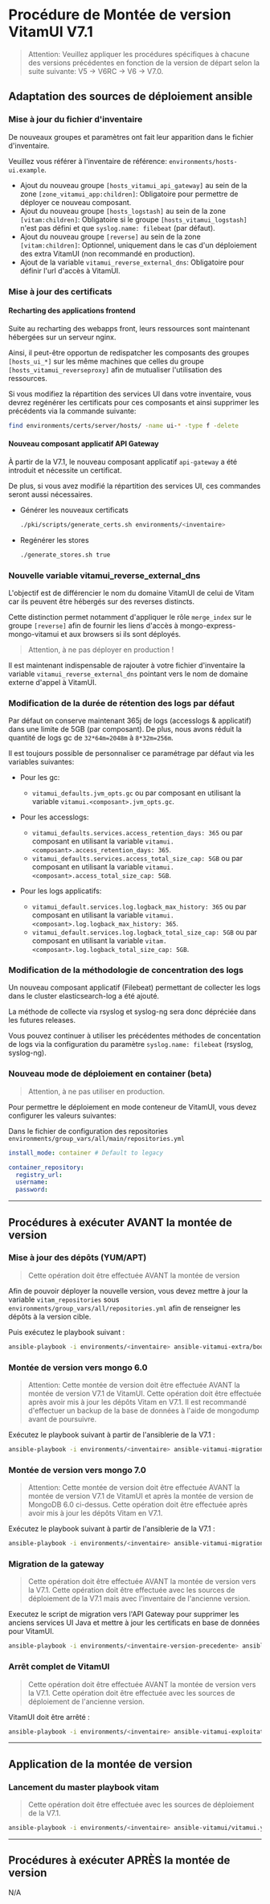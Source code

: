 # Procédure de Montée de version VitamUI V7.1

> Attention: Veuillez appliquer les procédures spécifiques à chacune des versions précédentes en fonction de la version de départ selon la suite suivante: V5 -> V6RC -> V6 -> V7.0.

## Adaptation des sources de déploiement ansible

### Mise à jour du fichier d'inventaire

De nouveaux groupes et paramètres ont fait leur apparition dans le fichier d'inventaire.

Veuillez vous référer à l'inventaire de référence: `environments/hosts-ui.example`.

* Ajout du nouveau groupe `[hosts_vitamui_api_gateway]` au sein de la zone `[zone_vitamui_app:children]`: Obligatoire pour permettre de déployer ce nouveau composant.
* Ajout du nouveau groupe `[hosts_logstash]` au sein de la zone `[vitam:children]`: Obligatoire si le groupe `[hosts_vitamui_logstash]` n'est pas défini et que `syslog.name: filebeat` (par défaut).
* Ajout du nouveau groupe `[reverse]` au sein de la zone `[vitam:children]`: Optionnel, uniquement dans le cas d'un déploiement des extra VitamUI (non recommandé en production).
* Ajout de la variable `vitamui_reverse_external_dns`: Obligatoire pour définir l'url d'accès à VitamUI.

### Mise à jour des certificats

#### Recharting des applications frontend

Suite au recharting des webapps front, leurs ressources sont maintenant hébergées sur un serveur nginx.

Ainsi, il peut-être opportun de redispatcher les composants des groupes `[hosts_ui_*]` sur les même machines que celles du groupe `[hosts_vitamui_reverseproxy]` afin de mutualiser l'utilisation des ressources.

Si vous modifiez la répartition des services UI dans votre inventaire, vous devrez regénérer les certificats pour ces composants et ainsi supprimer les précédents via la commande suivante:

```sh
find environments/certs/server/hosts/ -name ui-* -type f -delete
```

#### Nouveau composant applicatif API Gateway

À partir de la V7.1, le nouveau composant applicatif `api-gateway` a été introduit et nécessite un certificat.

De plus, si vous avez modifié la répartition des services UI, ces commandes seront aussi nécessaires.

* Générer les nouveaux certificats

  ```sh
  ./pki/scripts/generate_certs.sh environments/<inventaire>
  ```

* Regénérer les stores

  ```sh
  ./generate_stores.sh true
  ```

### Nouvelle variable vitamui_reverse_external_dns

L'objectif est de différencier le nom du domaine VitamUI de celui de Vitam car ils peuvent être hébergés sur des reverses distincts.

Cette distinction permet notamment d'appliquer le rôle `merge_index` sur le groupe `[reverse]` afin de fournir les liens d'accès à mongo-express-mongo-vitamui et aux browsers si ils sont déployés.
> Attention, à ne pas déployer en production !

Il est maintenant indispensable de rajouter à votre fichier d'inventaire la variable `vitamui_reverse_external_dns` pointant vers le nom de domaine externe d'appel à VitamUI.

### Modification de la durée de rétention des logs par défaut

Par défaut on conserve maintenant 365j de logs (accesslogs & applicatif) dans une limite de 5GB (par composant). De plus, nous avons réduit la quantité de logs gc de `32*64m=2048m` à `8*32m=256m`.

Il est toujours possible de personnaliser ce paramétrage par défaut via les variables suivantes:

* Pour les gc:
  * `vitamui_defaults.jvm_opts.gc` ou par composant en utilisant la variable `vitamui.<composant>.jvm_opts.gc`.

* Pour les accesslogs:
  * `vitamui_defaults.services.access_retention_days: 365` ou par composant en utilisant la variable `vitamui.<composant>.access_retention_days: 365`.
  * `vitamui_defaults.services.access_total_size_cap: 5GB` ou par composant en utilisant la variable `vitamui.<composant>.access_total_size_cap: 5GB`.

* Pour les logs applicatifs:
  * `vitamui_default.services.log.logback_max_history: 365` ou par composant en utilisant la variable `vitamui.<composant>.log.logback_max_history: 365`.
  * `vitamui_default.services.log.logback_total_size_cap: 5GB` ou par composant en utilisant la variable `vitam.<composant>.log.logback_total_size_cap: 5GB`.

### Modification de la méthodologie de concentration des logs

Un nouveau composant applicatif (Filebeat) permettant de collecter les logs dans le cluster elasticsearch-log a été ajouté.

La méthode de collecte via rsyslog et syslog-ng sera donc dépréciée dans les futures releases.

Vous pouvez continuer à utiliser les précédentes méthodes de concentation de logs via la configuration du paramètre `syslog.name: filebeat` (rsyslog, syslog-ng).

### Nouveau mode de déploiement en container (beta)

> Attention, à ne pas utiliser en production.

Pour permettre le déploiement en mode conteneur de VitamUI, vous devez configurer les valeurs suivantes:

Dans le fichier de configuration des repositories `environments/group_vars/all/main/repositories.yml`

```yml
install_mode: container # Default to legacy

container_repository:
  registry_url:
  username:
  password:
```

---

## Procédures à exécuter AVANT la montée de version

### Mise à jour des dépôts (YUM/APT)

> Cette opération doit être effectuée AVANT la montée de version

Afin de pouvoir déployer la nouvelle version, vous devez mettre à jour la variable ``vitam_repositories`` sous ``environments/group_vars/all/repositories.yml`` afin de renseigner les dépôts à la version cible.

Puis exécutez le playbook suivant :

```sh
ansible-playbook -i environments/<inventaire> ansible-vitamui-extra/bootstrap.yml --ask-vault-pass
```

### Montée de version vers mongo 6.0

> Attention: Cette montée de version doit être effectuée AVANT la montée de version V7.1 de VitamUI.
> Cette opération doit être effectuée après avoir mis à jour les dépôts Vitam en V7.1.
> Il est recommandé d'effectuer un backup de la base de données à l'aide de mongodump avant de poursuivre.

Exécutez le playbook suivant à partir de l'ansiblerie de la V7.1 :

```sh
ansible-playbook -i environments/<inventaire> ansible-vitamui-migration/migration_mongodb_60.yml --ask-vault-pass
```

### Montée de version vers mongo 7.0

> Attention: Cette montée de version doit être effectuée AVANT la montée de version V7.1 de VitamUI et après la montée de version de MongoDB 6.0 ci-dessus.
> Cette opération doit être effectuée après avoir mis à jour les dépôts Vitam en V7.1.

Exécutez le playbook suivant à partir de l'ansiblerie de la V7.1 :

```sh
ansible-playbook -i environments/<inventaire> ansible-vitamui-migration/migration_mongodb_70.yml --ask-vault-pass
```

### Migration de la gateway

> Cette opération doit être effectuée AVANT la montée de version vers la V7.1.
> Cette opération doit être effectuée avec les sources de déploiement de la V7.1 mais avec l'inventaire de l'ancienne version.

Executez le script de migration vers l'API Gateway pour supprimer les anciens services UI Java et mettre à jour les certificats en base de données pour VitamUI.

```sh
ansible-playbook -i environments/<inventaire-version-precedente> ansible-vitamui-migration/migration_gateway.yml --ask-vault-pass
```

### Arrêt complet de VitamUI

> Cette opération doit être effectuée AVANT la montée de version vers la V7.1.
> Cette opération doit être effectuée avec les sources de déploiement de l'ancienne version.

VitamUI doit être arrêté :

```sh
ansible-playbook -i environments/<inventaire> ansible-vitamui-exploitation/stop_vitamui.yml --ask-vault-pass
```


---

## Application de la montée de version

### Lancement du master playbook vitam

> Cette opération doit être effectuée avec les sources de déploiement de la V7.1.

```sh
ansible-playbook -i environments/<inventaire> ansible-vitamui/vitamui.yml --ask-vault-pass
```

---

## Procédures à exécuter APRÈS la montée de version

N/A
